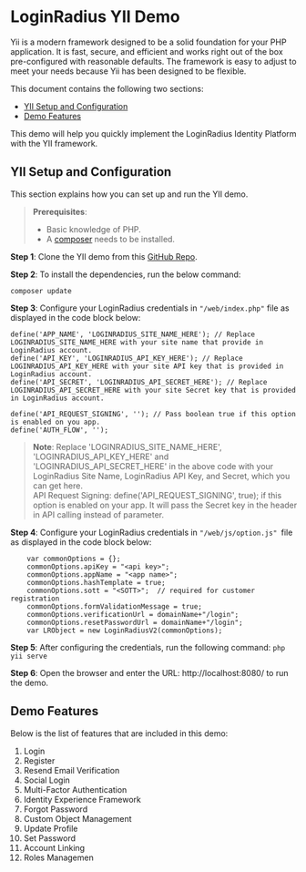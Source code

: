# LoginRadius YII Demo

Yii is a modern framework designed to be a solid foundation for your PHP application. It is fast, secure, and efficient and works right out of the box pre-configured with reasonable defaults. The framework is easy to adjust to meet your needs because Yii has been designed to be flexible.

This document contains the following two sections: 

- [YII Setup and Configuration](#yii-setup-and-configuration)
- [Demo Features ](#demo-features)

This demo will help you quickly implement the LoginRadius Identity Platform with the YII framework. 

## YII Setup and Configuration

This section explains how you can set up and run the YII demo.


> **Prerequisites**: 
>- Basic knowledge of PHP.
>- A [composer](https://getcomposer.org/download/) needs to be installed.

**Step 1**: Clone the YII demo from this [GitHub Repo](https://github.com/LoginRadius/php-sdk/tree/v2-yii-demo).

**Step 2**: To install the dependencies, run the below command:

    composer update

**Step 3**: Configure your LoginRadius credentials in `"/web/index.php"`  file as displayed in the code block below:


    define('APP_NAME', 'LOGINRADIUS_SITE_NAME_HERE'); // Replace LOGINRADIUS_SITE_NAME_HERE with your site name that provide in LoginRadius account.
    define('API_KEY', 'LOGINRADIUS_API_KEY_HERE'); // Replace LOGINRADIUS_API_KEY_HERE with your site API key that is provided in LoginRadius account.
    define('API_SECRET', 'LOGINRADIUS_API_SECRET_HERE'); // Replace LOGINRADIUS_API_SECRET_HERE with your site Secret key that is provided in LoginRadius account.

    define('API_REQUEST_SIGNING', ''); // Pass boolean true if this option is enabled on you app.
    define('AUTH_FLOW', '');

 
>**Note**: Replace 'LOGINRADIUS_SITE_NAME_HERE', 'LOGINRADIUS_API_KEY_HERE' and 'LOGINRADIUS_API_SECRET_HERE' in the above code with your LoginRadius Site Name, LoginRadius API Key, and Secret, which you can get here.   
API Request Signing: define('API_REQUEST_SIGNING', true); if this option is enabled on your app. It will pass the Secret key in the header in API calling instead of parameter.

**Step 4**: Configure your LoginRadius credentials in `"/web/js/option.js" `file as displayed in the code block below:

```
    var commonOptions = {};
    commonOptions.apiKey = "<api key>";
    commonOptions.appName = "<app name>";
    commonOptions.hashTemplate = true;
    commonOptions.sott = "<SOTT>";  // required for customer registration
    commonOptions.formValidationMessage = true;
    commonOptions.verificationUrl = domainName+"/login";
    commonOptions.resetPasswordUrl = domainName+"/login";
    var LRObject = new LoginRadiusV2(commonOptions);
```

**Step 5**: After configuring the credentials, run the following command:
`php yii serve`

**Step 6**: Open the browser and enter the URL: http://localhost:8080/ to run the demo. 

## Demo Features 

Below is the list of features that are included in this demo:

1. Login
2. Register
3. Resend Email Verification
4. Social Login
5. Multi-Factor Authentication
6. Identity Experience Framework
7. Forgot Password
8. Custom Object Management
9. Update Profile
10. Set Password
11. Account Linking
12. Roles Managemen









